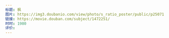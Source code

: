 ```yaml
---
标题: 枫
图片: https://img3.doubanio.com/view/photo/s_ratio_poster/public/p2507112852.webp
链接: https://movie.douban.com/subject/1472251/
时时: 1980
评价:
---
```


